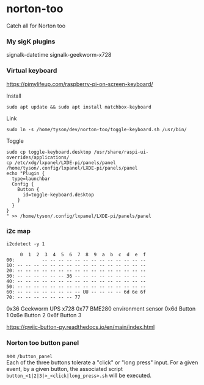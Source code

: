 # norton-too
Catch all for Norton too

### My sigK plugins
signalk-datetime
signalk-geekworm-x728

### Virtual keyboard
https://pimylifeup.com/raspberry-pi-on-screen-keyboard/  

Install
```
sudo apt update && sudo apt install matchbox-keyboard
```

Link
```
sudo ln -s /home/tyson/dev/norton-too/toggle-keyboard.sh /usr/bin/
```

Toggle
```
sudo cp toggle-keyboard.desktop /usr/share/raspi-ui-overrides/applications/
cp /etc/xdg/lxpanel/LXDE-pi/panels/panel /home/tyson/.config/lxpanel/LXDE-pi/panels/panel
echo "Plugin {
  type=launchbar
  Config {
    Button {
      id=toggle-keyboard.desktop
    }
  }
}
" >> /home/tyson/.config/lxpanel/LXDE-pi/panels/panel
```

### i2c map
`i2cdetect -y 1`  
```
     0  1  2  3  4  5  6  7  8  9  a  b  c  d  e  f
00:          -- -- -- -- -- -- -- -- -- -- -- -- -- 
10: -- -- -- -- -- -- -- -- -- -- -- -- -- -- -- -- 
20: -- -- -- -- -- -- -- -- -- -- -- -- -- -- -- -- 
30: -- -- -- -- -- -- 36 -- -- -- -- -- -- -- -- -- 
40: -- -- -- -- -- -- -- -- -- -- -- -- -- -- -- -- 
50: -- -- -- -- -- -- -- -- -- -- -- -- -- -- -- -- 
60: -- -- -- -- -- -- -- -- UU -- -- -- -- 6d 6e 6f 
70: -- -- -- -- -- -- -- 77
```
0x36 Geekworm UPS x728 
0x77 BME280 environment sensor
0x6d Button 1
0x6e Button 2
0x6f Button 3  
 
https://qwiic-button-py.readthedocs.io/en/main/index.html

### Norton too button panel
see `/button_panel`  
Each of the three buttons tolerate a "click" or "long press" input.  For a given event, by a given button, the associated script `button_<1|2|3|>_<click|long_press>.sh` will be executed.
